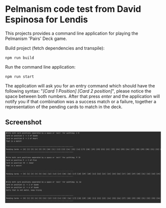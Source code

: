 # Pelmanism code test from David Espinosa for Lendis

This projects provides a command line application for playing the Pelmanism 'Pairs' Deck game.

Build project (fetch dependencies and transpile):
```
npm run build
```
Run the command line application:
```
npm run start
```

The application will ask you for an entry command which should have the following syntax: 
"_[Card 1 Position] [Card 2 position]_", please notice the space between both numbers. 
After that press _enter_ and the application will notify you if that combination was a success match or a failure, 
together a representation of the pending cards to match in the deck.

## Screenshot
![App](screenshot.png)
